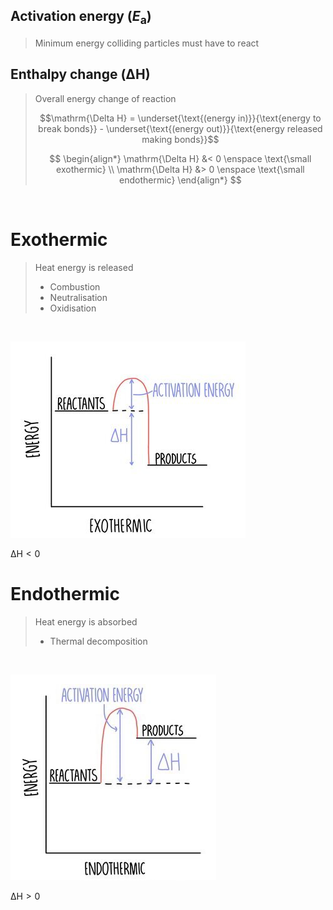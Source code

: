 ## Activation energy $(E_{\mathrm{a}})$

> Minimum energy colliding particles must have to react

## Enthalpy change $(\mathrm{\Delta H})$

> Overall energy change of reaction
>
> $$\mathrm{\Delta H} = \underset{\text{(energy in)}}{\text{energy to break bonds}} - \underset{\text{(energy out)}}{\text{energy released making bonds}}$$
>
> $$
> \begin{align*}
>   \mathrm{\Delta H} &< 0 \enspace \text{\small exothermic} \\
>   \mathrm{\Delta H} &> 0 \enspace \text{\small endothermic}
> \end{align*}
> $$

<br>

# Exothermic

> Heat energy is released
>
> -   Combustion
> -   Neutralisation
> -   Oxidisation

<br>

![Exothermic reaction](images/reaction-exothermic.png)

$\mathrm{\Delta H} < 0$

# Endothermic

> Heat energy is absorbed
>
> -   Thermal decomposition

<br>

![Endothermic reaction](images/reaction-endothermic.png)

$\mathrm{\Delta H} > 0$
